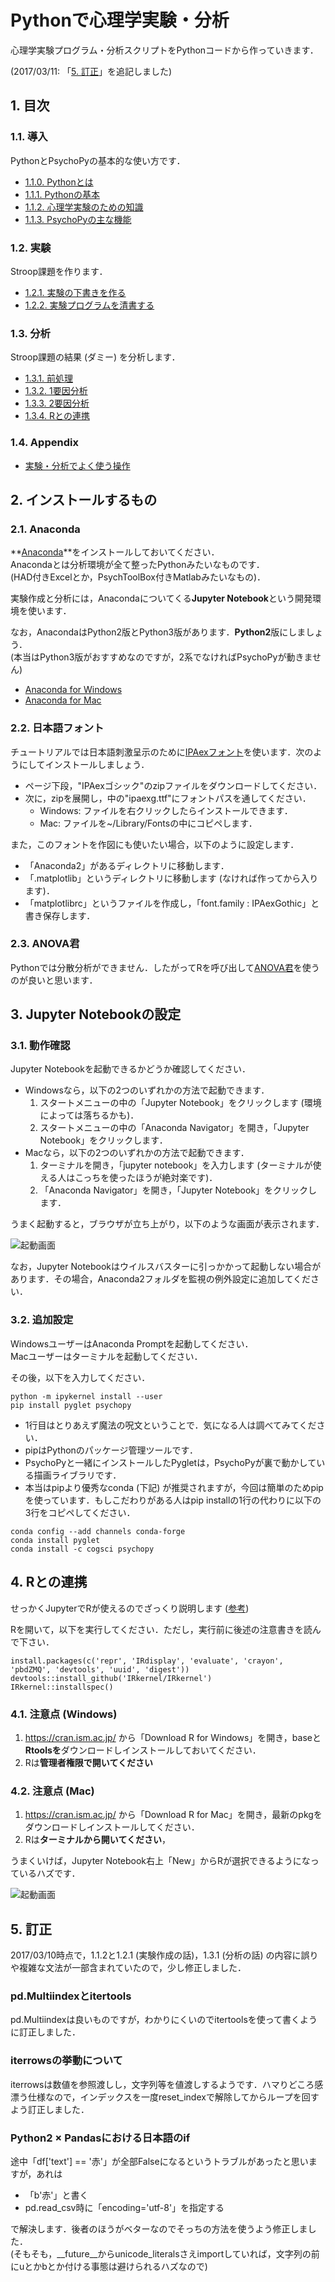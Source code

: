 # Pythonで心理学実験・分析

心理学実験プログラム・分析スクリプトをPythonコードから作っていきます．

(2017/03/11: 「[5. 訂正](#note)」を追記しました)

## 1. 目次

### 1.1. 導入

PythonとPsychoPyの基本的な使い方です．

* [1.1.0. Pythonとは](introduction/0.Pythonとは.ipynb)
* [1.1.1. Pythonの基本](introduction/1.Pythonの基本.ipynb)
* [1.1.2. 心理学実験のための知識](introduction/2.心理学実験のための知識.ipynb)
* [1.1.3. PsychoPyの主な機能](introduction/3.PsychoPyの主な機能.ipynb)

### 1.2. 実験

Stroop課題を作ります．

* [1.2.1. 実験の下書きを作る](experiment/draft.ipynb)
* [1.2.2. 実験プログラムを清書する](experiment/main.py)

### 1.3. 分析

Stroop課題の結果 (ダミー) を分析します．

* [1.3.1. 前処理](analysis/1.前処理.ipynb)
* [1.3.2. 1要因分析](analysis/2.一致不一致の分析.ipynb)
* [1.3.3. 2要因分析](analysis/3.色別の分析.ipynb)
* [1.3.4. Rとの連携](analysis/4.Rとの連携.ipynb)

### 1.4. Appendix

* [実験・分析でよく使う操作](appendix.ipynb)

## 2. インストールするもの

### 2.1. Anaconda

**[Anaconda](https://www.continuum.io/)**をインストールしておいてください．<br>
Anacondaとは分析環境が全て整ったPythonみたいなものです．<br>
(HAD付きExcelとか，PsychToolBox付きMatlabみたいなもの)．

実験作成と分析には，Anacondaについてくる**Jupyter Notebook**という開発環境を使います．<br>

なお，AnacondaはPython2版とPython3版があります．**Python2**版にしましょう．<br>
(本当はPython3版がおすすめなのですが，2系でなければPsychoPyが動きません)

* [Anaconda for Windows](https://www.continuum.io/downloads#windows)
* [Anaconda for Mac](https://www.continuum.io/downloads#osx)

### 2.2. 日本語フォント

チュートリアルでは日本語刺激呈示のために[IPAexフォント](http://ipafont.ipa.go.jp/node26#jp)を使います．次のようにしてインストールしましょう．

* ページ下段，"IPAexゴシック"のzipファイルをダウンロードしてください．
* 次に，zipを展開し，中の"ipaexg.ttf"にフォントパスを通してください．
  * Windows: ファイルを右クリックしたらインストールできます．
  * Mac: ファイルを~/Library/Fontsの中にコピペします．

また，このフォントを作図にも使いたい場合，以下のように設定します．

* 「Anaconda2」があるディレクトリに移動します．
* 「.matplotlib」というディレクトリに移動します (なければ作ってから入ります)．
* 「matplotlibrc」というファイルを作成し，「font.family : IPAexGothic」と書き保存します．

### 2.3. ANOVA君

Pythonでは分散分析ができません．したがってRを呼び出して[ANOVA君](http://riseki.php.xdomain.jp/index.php?ANOVA%E5%90%9B)を使うのが良いと思います．

## 3. Jupyter Notebookの設定

### 3.1. 動作確認

Jupyter Notebookを起動できるかどうか確認してください．

* Windowsなら，以下の2つのいずれかの方法で起動できます．
  1. スタートメニューの中の「Jupyter Notebook」をクリックします (環境によっては落ちるかも)．
  2. スタートメニューの中の「Anaconda Navigator」を開き，「Jupyter Notebook」をクリックします．
* Macなら，以下の2つのいずれかの方法で起動できます．
  1. ターミナルを開き，「jupyter notebook」を入力します (ターミナルが使える人はこっちを使ったほうが絶対楽です)．
  2. 「Anaconda Navigator」を開き，「Jupyter Notebook」をクリックします．

うまく起動すると，ブラウザが立ち上がり，以下のような画面が表示されます．

![起動画面](screenshot/img1.png)

なお，Jupyter Notebookはウイルスバスターに引っかかって起動しない場合があります．その場合，Anaconda2フォルダを監視の例外設定に追加してください．

### 3.2. 追加設定

WindowsユーザーはAnaconda Promptを起動してください．<br>
Macユーザーはターミナルを起動してください．

その後，以下を入力してください．

```
python -m ipykernel install --user
pip install pyglet psychopy
```

* 1行目はとりあえず魔法の呪文ということで．気になる人は調べてみてください．
* pipはPythonのパッケージ管理ツールです．
* PsychoPyと一緒にインストールしたPygletは，PsychoPyが裏で動かしている描画ライブラリです．
* 本当はpipより優秀なconda (下記) が推奨されますが，今回は簡単のためpipを使っています．もしこだわりがある人はpip installの1行の代わりに以下の3行をコピペしてください．

```
conda config --add channels conda-forge
conda install pyglet
conda install -c cogsci psychopy
```

## 4. Rとの連携

せっかくJupyterでRが使えるのでざっくり説明します ([参考](https://irkernel.github.io/installation/))

Rを開いて，以下を実行してください．ただし，実行前に後述の注意書きを読んで下さい．

```
install.packages(c('repr', 'IRdisplay', 'evaluate', 'crayon', 'pbdZMQ', 'devtools', 'uuid', 'digest'))
devtools::install_github('IRkernel/IRkernel')
IRkernel::installspec()
```

### 4.1. 注意点 (Windows)

1. https://cran.ism.ac.jp/ から「Download R for Windows」を開き，baseと**Rtoolsを**ダウンロードしインストールしておいてください．
2. Rは**管理者権限で開いてください**

### 4.2. 注意点 (Mac)

1. https://cran.ism.ac.jp/ から「Download R for Mac」を開き，最新のpkgをダウンロードしインストールしてください．
2. Rは**ターミナルから開いてください**，

うまくいけば，Jupyter Notebook右上「New」からRが選択できるようになっているハズです．

![起動画面](screenshot/img2.png)

## 5. 訂正

<div id="note"></div>

2017/03/10時点で，1.1.2と1.2.1 (実験作成の話)，1.3.1 (分析の話) の内容に誤りや複雑な文法が一部含まれていたので，少し修正しました．

### pd.Multiindexとitertools

pd.Multiindexは良いものですが，わかりにくいのでitertoolsを使って書くように訂正しました．

### iterrowsの挙動について

iterrowsは数値を参照渡しし，文字列等を値渡しするようです．ハマりどころ感漂う仕様なので，インデックスを一度reset_indexで解除してからループを回すよう訂正しました．

### Python2 × Pandasにおける日本語のif

途中「df['text'] == '赤'」が全部Falseになるというトラブルがあったと思いますが，あれは

* 「b'赤'」と書く
* pd.read_csv時に「encoding='utf-8'」を指定する

で解決します．後者のほうがベターなのでそっちの方法を使うよう修正しました．<br>
(そもそも，\_\_future\_\_からunicode\_literalsさえimportしていれば，文字列の前にuとかbとか付ける事態は避けられるハズなので)
